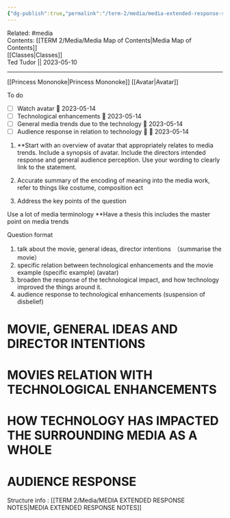 ```yaml
---
{"dg-publish":true,"permalink":"/term-2/media/media-extended-response-study/"}
---
```


Related: #media  
Contents: [[TERM 2/Media/Media Map of Contents\|Media Map of Contents]]  
[[Classes\|Classes]]  
Ted Tudor || 2023-05-10
***
[[Princess Mononoke\|Princess Mononoke]]
[[Avatar\|Avatar]]


To do 
- [ ] Watch avatar 📅 2023-05-14
- [ ] Technological enhancements 📅 2023-05-14 
- [ ] General media trends due to the technology 📅 2023-05-14 
- [ ] Audience response in relation to technology 🔼 📅 2023-05-14

1) **Start with an overview of avatar that appropriately relates to media trends. Include a synopsis of avatar. Include the directors intended response and general audience perception. Use your wording to clearly link to the statement.

2) Accurate summary of the encoding of meaning into the media work, refer to things like costume, composition ect

3) Address the key points of the question 

Use a lot of media terminology 
**Have a thesis this includes the master point on media trends

Question format 
1. talk about the movie, general ideas, director intentions　（summarise the movie） 
2. specific relation between technological enhancements and the movie example (specific example) (avatar)
3. broaden the response of the technological impact, and how technology improved the things around it.
4. audience response to technological enhancements (suspension of disbelief)

# MOVIE, GENERAL IDEAS AND DIRECTOR INTENTIONS

# MOVIES RELATION WITH TECHNOLOGICAL ENHANCEMENTS

# HOW TECHNOLOGY HAS IMPACTED THE SURROUNDING MEDIA AS A WHOLE

# AUDIENCE RESPONSE

Structure info : [[TERM 2/Media/MEDIA EXTENDED RESPONSE NOTES\|MEDIA EXTENDED RESPONSE NOTES]]

